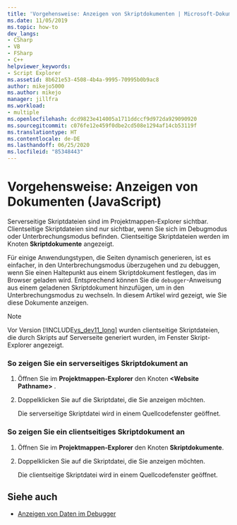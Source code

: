 ```yaml
---
title: 'Vorgehensweise: Anzeigen von Skriptdokumenten | Microsoft-Dokumentation'
ms.date: 11/05/2019
ms.topic: how-to
dev_langs:
- CSharp
- VB
- FSharp
- C++
helpviewer_keywords:
- Script Explorer
ms.assetid: 8b621e53-4508-4b4a-9995-70995b0b9ac8
author: mikejo5000
ms.author: mikejo
manager: jillfra
ms.workload:
- multiple
ms.openlocfilehash: dcd9823e414005a1711ddccf9d972da929090920
ms.sourcegitcommit: c076fe12e459f0dbe2cd508e1294af14cb53119f
ms.translationtype: HT
ms.contentlocale: de-DE
ms.lasthandoff: 06/25/2020
ms.locfileid: "85348443"
---
```

# <a name="how-to-view-script-documents-javascript"></a>Vorgehensweise: Anzeigen von Dokumenten (JavaScript)

Serverseitige Skriptdateien sind im Projektmappen-Explorer sichtbar. Clientseitige Skriptdateien sind nur sichtbar, wenn Sie sich im Debugmodus oder Unterbrechungsmodus befinden. Clientseitige Skriptdateien werden im Knoten **Skriptdokumente** angezeigt.

Für einige Anwendungstypen, die Seiten dynamisch generieren, ist es einfacher, in den Unterbrechungsmodus überzugehen und zu debuggen, wenn Sie einen Haltepunkt aus einem Skriptdokument festlegen, das im Browser geladen wird. Entsprechend können Sie die `debugger`-Anweisung aus einem geladenen Skriptdokument hinzufügen, um in den Unterbrechungsmodus zu wechseln. In diesem Artikel wird gezeigt, wie Sie diese Dokumente anzeigen.

> [!NOTE]
> Vor Version [!INCLUDE[vs_dev11_long](../data-tools/includes/vs_dev11_long_md.md)] wurden clientseitige Skriptdateien, die durch Skripts auf Serverseite generiert wurden, im Fenster Skript-Explorer angezeigt.

### <a name="to-view-a-server-side-script-document"></a>So zeigen Sie ein serverseitiges Skriptdokument an

1. Öffnen Sie im **Projektmappen-Explorer** den Knoten **\<Website Pathname>** .

2. Doppelklicken Sie auf die Skriptdatei, die Sie anzeigen möchten.

     Die serverseitige Skriptdatei wird in einem Quellcodefenster geöffnet.

### <a name="to-view-a-client-side-script-document"></a>So zeigen Sie ein clientseitiges Skriptdokument an

1. Öffnen Sie im **Projektmappen-Explorer** den Knoten **Skriptdokumente**.

2. Doppelklicken Sie auf die Skriptdatei, die Sie anzeigen möchten.

     Die clientseitige Skriptdatei wird in einem Quellcodefenster geöffnet.

## <a name="see-also"></a>Siehe auch
- [Anzeigen von Daten im Debugger](../debugger/viewing-data-in-the-debugger.md)